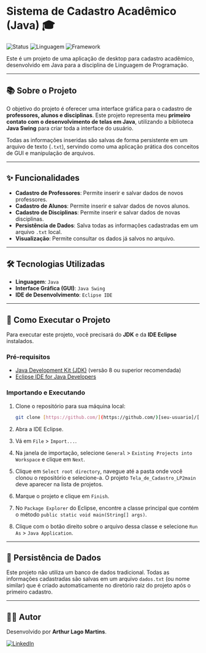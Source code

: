# Sistema de Cadastro Acadêmico (Java) 🎓

![Status](https://img.shields.io/badge/status-concluído-green)
![Linguagem](https://img.shields.io/badge/linguagem-Java-orange?logo=java)
![Framework](https://img.shields.io/badge/tecnologia-Java%20Swing-blue)

Este é um projeto de uma aplicação de desktop para cadastro acadêmico, desenvolvido em Java para a disciplina de Linguagem de Programação.

***

## 📚 Sobre o Projeto

O objetivo do projeto é oferecer uma interface gráfica para o cadastro de **professores, alunos e disciplinas**. Este projeto representa meu **primeiro contato com o desenvolvimento de telas em Java**, utilizando a biblioteca **Java Swing** para criar toda a interface do usuário.

Todas as informações inseridas são salvas de forma persistente em um arquivo de texto (`.txt`), servindo como uma aplicação prática dos conceitos de GUI e manipulação de arquivos.

***

## ✨ Funcionalidades

-   **Cadastro de Professores**: Permite inserir e salvar dados de novos professores.
-   **Cadastro de Alunos**: Permite inserir e salvar dados de novos alunos.
-   **Cadastro de Disciplinas**: Permite inserir e salvar dados de novas disciplinas.
-   **Persistência de Dados**: Salva todas as informações cadastradas em um arquivo `.txt` local.
-   **Visualização**: Permite consultar os dados já salvos no arquivo.

***

## 🛠️ Tecnologias Utilizadas

-   **Linguagem**: `Java`
-   **Interface Gráfica (GUI)**: `Java Swing`
-   **IDE de Desenvolvimento**: `Eclipse IDE`

***

## 🚀 Como Executar o Projeto

Para executar este projeto, você precisará do **JDK** e da **IDE Eclipse** instalados.

### Pré-requisitos

-   [Java Development Kit (JDK)](https://www.oracle.com/java/technologies/downloads/) (versão 8 ou superior recomendada)
-   [Eclipse IDE for Java Developers](https://www.eclipse.org/downloads/)

### Importando e Executando

1.  Clone o repositório para sua máquina local:
    ```bash
    git clone [https://github.com/](https://github.com/)[seu-usuario]/[seu-repositorio].git
    ```

2.  Abra a IDE Eclipse.

3.  Vá em `File` > `Import...`.

4.  Na janela de importação, selecione `General` > `Existing Projects into Workspace` e clique em `Next`.

5.  Clique em `Select root directory`, navegue até a pasta onde você clonou o repositório e selecione-a. O projeto `Tela_de_Cadastro_LP2main` deve aparecer na lista de projetos.

6.  Marque o projeto e clique em `Finish`.

7.  No `Package Explorer` do Eclipse, encontre a classe principal que contém o método `public static void main(String[] args)`.

8.  Clique com o botão direito sobre o arquivo dessa classe e selecione `Run As` > `Java Application`.

***

## 💾 Persistência de Dados

Este projeto não utiliza um banco de dados tradicional. Todas as informações cadastradas são salvas em um arquivo `dados.txt` (ou nome similar) que é criado automaticamente no diretório raiz do projeto após o primeiro cadastro.

***

## 👨‍💻 Autor

Desenvolvido por **Arthur Lago Martins**.

[![LinkedIn](https://img.shields.io/badge/LinkedIn-0077B5?style=for-the-badge&logo=linkedin&logoColor=white)](https://www.linkedin.com/in/arthur-martins-510b36235/)
